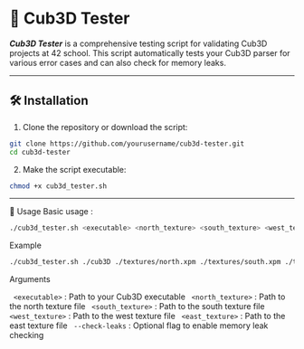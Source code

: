 # 🧪 Cub3D Tester

***Cub3D Tester*** is a comprehensive testing script for validating Cub3D projects at 42 school. This script automatically tests your Cub3D parser for various error cases and can also check for memory leaks.

---

## 🛠 Installation
1. Clone the repository or download the script:
```bash
git clone https://github.com/yourusername/cub3d-tester.git
cd cub3d-tester
```

2. Make the script executable:
```bash
chmod +x cub3d_tester.sh
```

---
🚀 Usage
Basic usage :
```bash
./cub3d_tester.sh <executable> <north_texture> <south_texture> <west_texture> <east_texture> [--check-leaks]
```
Example
```bash
./cub3d_tester.sh ./cub3D ./textures/north.xpm ./textures/south.xpm ./textures/west.xpm ./textures/east.xpm --check-leaks
```
Arguments

` <executable>` : Path to your Cub3D executable
` <north_texture>` : Path to the north texture file
` <south_texture>` : Path to the south texture file
` <west_texture>` : Path to the west texture file
` <east_texture>` : Path to the east texture file
` --check-leaks` : Optional flag to enable memory leak checking
